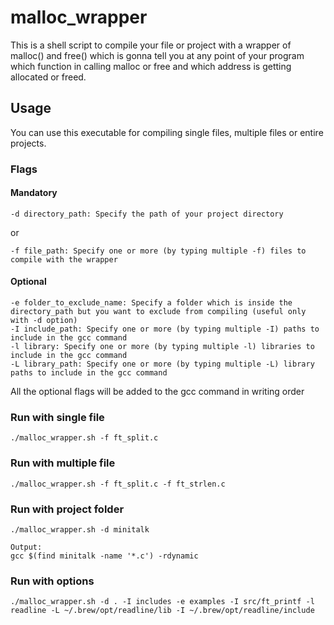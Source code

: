 # malloc_wrapper

This is a shell script to compile your file or project with a wrapper of malloc() and free() which is gonna tell you at any point of your program
which function in calling malloc or free and which address is getting allocated or freed.

## Usage

You can use this executable for compiling single files, multiple files or entire projects.

### Flags

  #### Mandatory
  
    -d directory_path: Specify the path of your project directory
  
  or
  
    -f file_path: Specify one or more (by typing multiple -f) files to compile with the wrapper
    
  #### Optional
  
    -e folder_to_exclude_name: Specify a folder which is inside the directory_path but you want to exclude from compiling (useful only with -d option)
    -I include_path: Specify one or more (by typing multiple -I) paths to include in the gcc command
    -l library: Specify one or more (by typing multiple -l) libraries to include in the gcc command
    -L library_path: Specify one or more (by typing multiple -L) library paths to include in the gcc command
    
  All the optional flags will be added to the gcc command in writing order
  
### Run with single file

    ./malloc_wrapper.sh -f ft_split.c
    
### Run with multiple file

    ./malloc_wrapper.sh -f ft_split.c -f ft_strlen.c

### Run with project folder

    ./malloc_wrapper.sh -d minitalk
    
    Output:
    gcc $(find minitalk -name '*.c') -rdynamic

### Run with options

    ./malloc_wrapper.sh -d . -I includes -e examples -I src/ft_printf -l readline -L ~/.brew/opt/readline/lib -I ~/.brew/opt/readline/include
